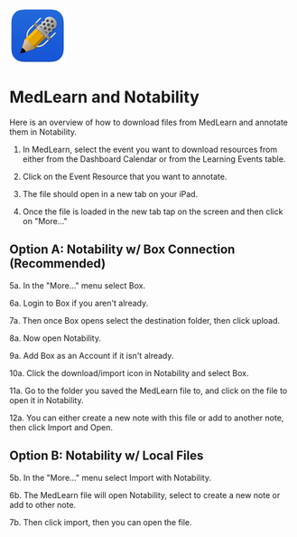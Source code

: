 ![Notability Logo](./images/MedLearn/notability.png)

# MedLearn and Notability

Here is an overview of how to download files from MedLearn and annotate them in Notability.

1. In MedLearn, select the event you want to download resources from either from the Dashboard Calendar or from the Learning Events table.

2. Click on the Event Resource that you want to annotate.

3. The file should open in a new tab on your iPad.

4. Once the file is loaded in the new tab tap on the screen and then click on "More..."

## Option A: Notability w/ Box Connection (Recommended)

5a. In the "More..." menu select Box.

6a. Login to Box if you aren't already.

7a. Then once Box opens select the destination folder, then click upload.

8a. Now open Notability.

9a. Add Box as an Account if it isn't already.

10a. Click the download/import icon in Notability and select Box.

11a. Go to the folder you saved the MedLearn file to, and click on the file to open it in Notability.

12a. You can either create a new note with this file or add to another note, then click Import and Open.

## Option B: Notability w/ Local Files

5b. In the "More..." menu select Import with Notability.

6b. The MedLearn file will open Notability, select to create a new note or add to other note.

7b. Then click import, then you can open the file.
